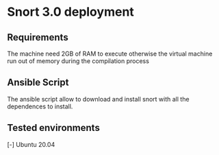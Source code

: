 # Snort 3.0 deployment

## Requirements

The machine need 2GB of RAM to execute otherwise the virtual machine run out of memory during the compilation process

## Ansible Script

The ansible script allow to download and install snort with all the dependences to install.

## Tested environments

[-] Ubuntu 20.04
